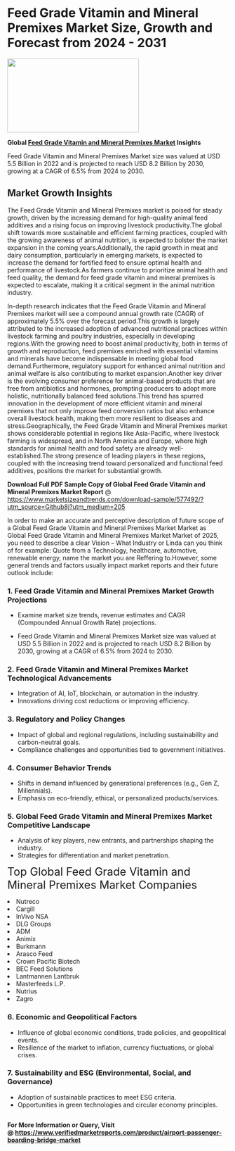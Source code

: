 <H1>Feed Grade Vitamin and Mineral Premixes Market Size, Growth and Forecast from 2024 - 2031</H1><img class="aligncenter size-medium wp-image-584254" src="https://thirdeyenews.in/wp-content/uploads/2024/09/Global-Market-Research-300x168.jpeg" alt="" width="300" height="168" /><p><strong>Global&nbsp;<a href="https://www.marketsizeandtrends.com/download-sample/577492/?utm_source=Github8j?utm_medium=205">Feed Grade Vitamin and Mineral Premixes Market</a> Insights</strong></p><p>Feed Grade Vitamin and Mineral Premixes Market size was valued at USD 5.5 Billion in 2022 and is projected to reach USD 8.2 Billion by 2030, growing at a CAGR of 6.5% from 2024 to 2030.</p><p><h2>Market Growth Insights</h2> <p>The Feed Grade Vitamin and Mineral Premixes market is poised for steady growth, driven by the increasing demand for high-quality animal feed additives and a rising focus on improving livestock productivity.The global shift towards more sustainable and efficient farming practices, coupled with the growing awareness of animal nutrition, is expected to bolster the market expansion in the coming years.Additionally, the rapid growth in meat and dairy consumption, particularly in emerging markets, is expected to increase the demand for fortified feed to ensure optimal health and performance of livestock.As farmers continue to prioritize animal health and feed quality, the demand for feed grade vitamin and mineral premixes is expected to escalate, making it a critical segment in the animal nutrition industry.</p> <p>In-depth research indicates that the Feed Grade Vitamin and Mineral Premixes market will see a compound annual growth rate (CAGR) of approximately 5.5% over the forecast period.This growth is largely attributed to the increased adoption of advanced nutritional practices within livestock farming and poultry industries, especially in developing regions.With the growing need to boost animal productivity, both in terms of growth and reproduction, feed premixes enriched with essential vitamins and minerals have become indispensable in meeting global food demand.Furthermore, regulatory support for enhanced animal nutrition and animal welfare is also contributing to market expansion.Another key driver is the evolving consumer preference for animal-based products that are free from antibiotics and hormones, prompting producers to adopt more holistic, nutritionally balanced feed solutions.This trend has spurred innovation in the development of more efficient vitamin and mineral premixes that not only improve feed conversion ratios but also enhance overall livestock health, making them more resilient to diseases and stress.Geographically, the Feed Grade Vitamin and Mineral Premixes market shows considerable potential in regions like Asia-Pacific, where livestock farming is widespread, and in North America and Europe, where high standards for animal health and food safety are already well-established.The strong presence of leading players in these regions, coupled with the increasing trend toward personalized and functional feed additives, positions the market for substantial growth.</p><p><span class=""><strong>Download Full PDF Sample Copy of Global Feed Grade Vitamin and Mineral Premixes Market Report</strong> @ <a href="https://www.marketsizeandtrends.com/download-sample/577492/?utm_source=Github8j?utm_medium=205" target="_blank">https://www.marketsizeandtrends.com/download-sample/577492/?utm_source=Github8j?utm_medium=205</a></span></p><p>In order to make an accurate and perceptive description of future scope of a Global&nbsp;Feed Grade Vitamin and Mineral Premixes Market Market as Global&nbsp;Feed Grade Vitamin and Mineral Premixes Market Market of 2025, you need to describe a clear Vision &ndash; What Industry or Linda can you think of for example: Quote from a Technology, healthcare, automotive, renewable energy, name the market you are Reffering to.However, some general trends and factors usually impact market reports and their future outlook include:</p><h3>1.&nbsp;<strong>Feed Grade Vitamin and Mineral Premixes Market Growth Projections</strong></h3><ul><li>Examine market size trends, revenue estimates and CAGR (Compounded Annual Growth Rate) projections.</li><li><p>Feed Grade Vitamin and Mineral Premixes Market size was valued at USD 5.5 Billion in 2022 and is projected to reach USD 8.2 Billion by 2030, growing at a CAGR of 6.5% from 2024 to 2030.</p></li></ul><h3>2.&nbsp;<strong>Feed Grade Vitamin and Mineral Premixes Market Technological Advancements</strong></h3><ul><li>Integration of AI, IoT, blockchain, or automation in the industry.</li><li>Innovations driving cost reductions or improving efficiency.</li></ul><h3>3.&nbsp;<strong>Regulatory and Policy Changes</strong></h3><ul><li>Impact of global and regional regulations, including sustainability and carbon-neutral goals.</li><li>Compliance challenges and opportunities tied to government initiatives.</li></ul><h3>4.&nbsp;<strong>Consumer Behavior Trends</strong></h3><ul><li>Shifts in demand influenced by generational preferences (e.g., Gen Z, Millennials).</li><li>Emphasis on eco-friendly, ethical, or personalized products/services.</li></ul><h3>5.&nbsp;<strong>Global Feed Grade Vitamin and Mineral Premixes Market Competitive Landscape</strong></h3><ul><li>Analysis of key players, new entrants, and partnerships shaping the industry.</li><li>Strategies for differentiation and market penetration.</li></ul><p data-pm-slice="1 1 []"><span style="color: inherit; font-family: inherit; font-size: 25px;">Top Global Feed Grade Vitamin and Mineral Premixes Market Companies</span></p><div class="" data-test-id=""><p><li>Nutreco</li><li> Cargill</li><li> InVivo NSA</li><li> DLG Groups</li><li> ADM</li><li> Animix</li><li> Burkmann</li><li> Arasco Feed</li><li> Crown Pacific Biotech</li><li> BEC Feed Solutions</li><li> Lantmannen Lantbruk</li><li> Masterfeeds L.P.</li><li> Nutrius</li><li> Zagro</li></p></div><h3>6.&nbsp;<strong>Economic and Geopolitical Factors</strong></h3><ul><li>Influence of global economic conditions, trade policies, and geopolitical events.</li><li>Resilience of the market to inflation, currency fluctuations, or global crises.</li></ul><h3>7.&nbsp;<strong>Sustainability and ESG (Environmental, Social, and Governance)</strong></h3><ul><li>Adoption of sustainable practices to meet ESG criteria.</li><li>Opportunities in green technologies and circular economy principles.</li></ul><h2><strong style="font-size: 14px;">For More Information or Query, Visit @&nbsp;</strong><a style="background-color: #ffffff; font-size: 14px;" href="https://www.marketsizeandtrends.com/report/feed-grade-vitamin-and-mineral-premixes-market/" target="_blank">https://www.verifiedmarketreports.com/product/airport-passenger-boarding-bridge-market</a></h2>